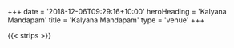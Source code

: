 +++
date = '2018-12-06T09:29:16+10:00'
heroHeading = 'Kalyana Mandapam'
title = 'Kalyana Mandapam'
type = 'venue'
+++

{{< strips >}}
